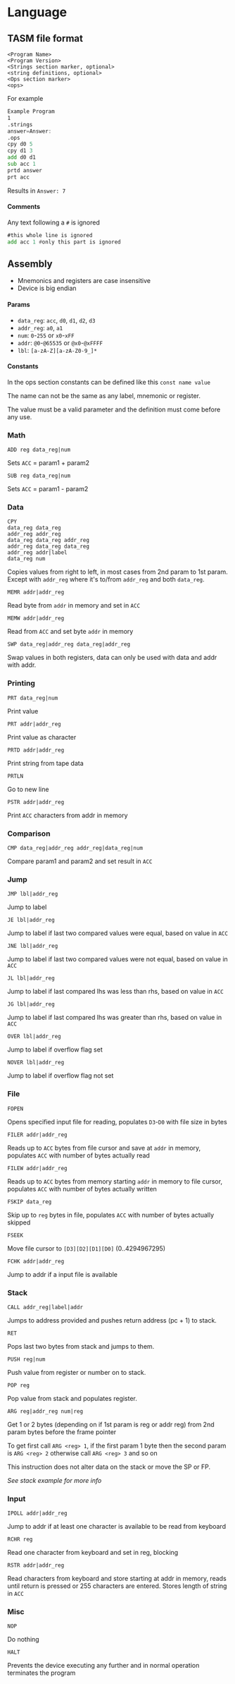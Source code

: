 # Language

## TASM file format

```
<Program Name>
<Program Version>
<Strings section marker, optional>
<string definitions, optional>
<Ops section marker>
<ops>
```

For example
```asm
Example Program
1
.strings
answer=Answer:
.ops
cpy d0 5
cpy d1 3
add d0 d1
sub acc 1
prtd answer
prt acc
```

Results in `Answer: 7`

#### Comments

Any text following a `#` is ignored

```asm
#this whole line is ignored
add acc 1 #only this part is ignored
```

## Assembly

* Mnemonics and registers are case insensitive
* Device is big endian

#### Params 

- `data_reg`: `acc`, `d0`, `d1`, `d2`, `d3`
- `addr_reg`: `a0`, `a1`  
- `num`: `0`-`255` or `x0`-`xFF`
- `addr`: `@0`-`@65535` or `@x0`-`@xFFFF` 
- `lbl`: `[a-zA-Z][a-zA-Z0-9_]*`

#### Constants

In the ops section constants can be defined like this
`const name value`

The name can not be the same as any label, mnemonic or register.

The value must be a valid parameter and the definition must come before any use.

### Math

`ADD reg data_reg|num`

Sets `ACC` = param1 + param2

`SUB reg data_reg|num`

Sets `ACC` = param1 - param2

### Data

```
CPY
data_reg data_reg
addr_reg addr_reg
data_reg data_reg addr_reg
addr_reg data_reg data_reg
addr_reg addr|label
data_reg num
```

Copies values from right to left, in most cases from 2nd param to 1st param. Except with `addr_reg` where it's to/from `addr_reg` and both `data_reg`. 

`MEMR addr|addr_reg`

Read byte from `addr` in memory and set in `ACC`

`MEMW addr|addr_reg`

Read from `ACC` and set byte `addr` in memory

`SWP data_reg|addr_reg data_reg|addr_reg`

Swap values in both registers, data can only be used with data and addr with addr.

### Printing

`PRT data_reg|num`

Print value

`PRT addr|addr_reg`

Print value as character

`PRTD addr|addr_reg`

Print string from tape data

`PRTLN`

Go to new line

`PSTR addr|addr_reg`

Print `ACC` characters from addr in memory

### Comparison

`CMP data_reg|addr_reg addr_reg|data_reg|num`

Compare param1 and param2 and set result in `ACC`

### Jump

`JMP lbl|addr_reg`

Jump to label

`JE lbl|addr_reg`

Jump to label if last two compared values were equal, based on value in `ACC`

`JNE lbl|addr_reg`

Jump to label if last two compared values were not equal, based on value in `ACC`

`JL lbl|addr_reg`

Jump to label if last compared lhs was less than rhs, based on value in `ACC`

`JG lbl|addr_reg`

Jump to label if last compared lhs was greater than rhs, based on value in `ACC`

`OVER lbl|addr_reg`

Jump to label if overflow flag set

`NOVER lbl|addr_reg`

Jump to label if overflow flag not set

### File

`FOPEN`

Opens specified input file for reading, populates `D3`-`D0` with file size in bytes

`FILER addr|addr_reg`

Reads up to `ACC` bytes from file cursor and save at `addr` in memory, populates `ACC` with number of bytes actually read

`FILEW addr|addr_reg`

Reads up to `ACC` bytes from memory starting `addr` in memory to file cursor, populates `ACC` with number of bytes actually written

`FSKIP data_reg`

Skip up to `reg` bytes in file, populates `ACC` with number of bytes actually skipped

`FSEEK`

Move file cursor to `[D3][D2][D1][D0]` (0..4294967295)

`FCHK addr|addr_reg`

Jump to addr if a input file is available 

### Stack

`CALL addr_reg|label|addr`

Jumps to address provided and pushes return address (pc + 1) to stack. 

`RET`

Pops last two bytes from stack and jumps to them.

`PUSH reg|num`

Push value from register or number on to stack.

`POP reg`

Pop value from stack and populates register.

`ARG reg|addr_reg num|reg`

Get 1 or 2 bytes (depending on if 1st param is reg or addr reg) from 2nd param bytes before the frame pointer

To get first call `ARG <reg> 1`, if the first param 1 byte then the second param is `ARG <reg> 2` otherwise call `ARG <reg> 3` and so on

This instruction does not alter data on the stack or move the SP or FP.

*See stack example for more info*

### Input

`IPOLL addr|addr_reg`

Jump to addr if at least one character is available to be read from keyboard

`RCHR reg`

Read one character from keyboard and set in reg, blocking

`RSTR addr|addr_reg`

Read characters from keyboard and store starting at addr in memory, reads until return is pressed or 255 characters are entered.
Stores length of string in `ACC` 

### Misc

`NOP`

Do nothing

`HALT`

Prevents the device executing any further and in normal operation terminates the program